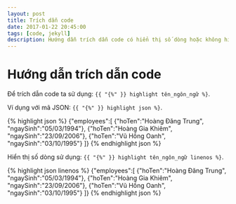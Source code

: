```yaml
---
layout: post
title: Trích dẫn code
date: 2017-01-22 20:45:00
tags: [code, jekyll]
description: Hướng dẫn trích dẫn code có hiển thị số dòng hoặc không hiển thị số dòng.
---
```


# Hướng dẫn trích dẫn code

Để trích dẫn code ta sử dụng: `{{ "{%" }} highlight tên_ngôn_ngữ %}`.

Ví dụng với mã JSON: `{{ "{%" }} highlight json %}`.

{% highlight json %}
{"employees":[
    {"hoTen":"Hoàng Đăng Trung", "ngaySinh":"05/03/1994"},
    {"hoTen":"Hoàng Gia Khiêm", "ngaySinh":"23/09/2006"},
    {"hoTen":"Vũ Hồng Oanh", "ngaySinh":"03/10/1995"}
]}
{% endhighlight json %}

Hiển thị số dòng sử dụng: `{{ "{%" }} highlight tên_ngôn_ngữ linenos %}`.

{% highlight json linenos %}
{"employees":[
    {"hoTen":"Hoàng Đăng Trung", "ngaySinh":"05/03/1994"},
    {"hoTen":"Hoàng Gia Khiêm", "ngaySinh":"23/09/2006"},
    {"hoTen":"Vũ Hồng Oanh", "ngaySinh":"03/10/1995"}
]}
{% endhighlight json %}